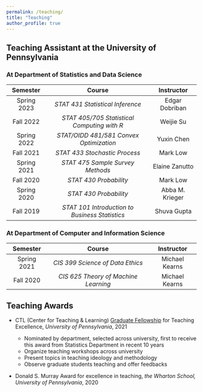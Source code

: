 ```yaml
---
permalink: /teaching/
title: "Teaching"
author_profile: true
---
```


Teaching Assistant at the University of Pennsylvania
------

### At Department of Statistics and Data Science

|   Semester  |                     Course                     |    Instructor   |
|:-----------:|:----------------------------------------------:|:---------------:|
| Spring 2023 |        _STAT 431 Statistical Inference_        |  Edgar Dobriban |
|  Fall 2022  |   _STAT 405/705 Statistical Computing with R_  |    Weijie Su    |
| Spring 2022 |     _STAT/OIDD 481/581 Convex Optimization_    |    Yuxin Chen   |
|  Fall 2021  |          _STAT 433 Stochastic Process_         |     Mark Low    |
| Spring 2021 |        _STAT 475 Sample Survey Methods_        |  Elaine Zanutto |
|  Fall 2020  |             _STAT 430 Probability_             |     Mark Low    |
| Spring 2020 |             _STAT 430 Probability_             | Abba M. Krieger |
|  Fall 2019  | _STAT 101 Introduction to Business Statistics_ |   Shuva Gupta   |

### At Department of Computer and Information Science

|   Semester  |                Course                |   Instructor   |
|:-----------:|:------------------------------------:|:--------------:|
| Spring 2021 |   _CIS 399 Science of Data Ethics_   | Michael Kearns |
|  Fall 2020  | _CIS 625 Theory of Machine Learning_ | Michael Kearns |


Teaching Awards
------

* CTL (Center for Teaching & Learning) [Graduate Fellowship](https://ctl.upenn.edu/programs/grad-students/ctl-fellows/) for Teaching Excellence, *University of Pennsylvania*, 2021
	* Nominated by department, selected across university, first to receive this award from Statistics Department in recent 10 years
	* Organize teaching workshops across university
	* Present topics in teaching ideology and methodology
	* Observe graduate students teaching and offer feedbacks

* Donald S. Murray Award for excellence in teaching, *the Wharton School, University of Pennsylvania*, 2020

